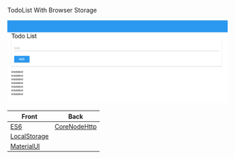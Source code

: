 TodoList With Browser Storage

![ALt](./todo.png)

Front | Back 
----- | ----
[ES6](https://github.com/lukehoban/es6features) | [CoreNodeHttp](https://nodejs.org/dist/latest-v7.x/docs/api/http.html) 
[LocalStorage](https://developer.mozilla.org/en-US/docs/Web/API/Window/localStorage) |
[MaterialUI](http://www.material-ui.com/#/) |
